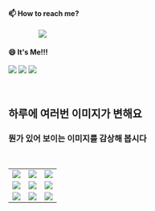 #### 📫 How to reach me?
<a href="mailto:thquddnr123@gmail.com">
    <img 
        src="https://img.shields.io/badge/Gmail-d14836?style=flat-square&logo=Gmail&logoColor=white&link=mailto:thquddnr123@gmail.com"
        style="height : auto; margin-left : 60px; margin-right : 60px;"/>
</a>

#### 😄 It's Me!!!

<a href="https://cybecho.notion.site/SBU-s-Archives-854ccd3338c2456a867956f26143998a" target="_blank"><img src="https://img.shields.io/badge/Portfolio-303030?style=for-the-badge&logo=Notion&logoColor=white"/></a>
<a href="https://www.instagram.com/junk_warrior_vintage/" target="_blank"><img src="https://img.shields.io/badge/@junk_warrir_vintage-E4405F?style=for-the-badge&logo=Instagram&logoColor=white"/></a>
<a href="https://www.behance.net/thquddnr125654" target="_blank"><img src="https://img.shields.io/badge/Behance-1769FF?style=for-the-badge&logo=Behance&logoColor=white"/></a>

</br>

## 하루에 여러번 이미지가 변해요
### 뭔가 있어 보이는 이미지를 감상해 봅시다

<!--
마크업 바로보기 사이트
https://dillinger.io/ 
-->
 <br/> <table>
<tr>
<td><img src='https://www.random-art.org/img/large/416393.jpg'></td>
<td><img src='https://www.random-art.org/img/large/416126.jpg'></td>
<td><img src='https://www.random-art.org/img/large/416956.jpg'></td>
</tr>
<tr>
<td><img src='https://www.random-art.org/img/large/415859.jpg'></td>
<td><img src='https://www.random-art.org/img/large/417051.jpg'></td>
<td><img src='https://www.random-art.org/img/large/415578.jpg'></td>
</tr>
<tr>
<td><img src='https://www.random-art.org/img/large/415571.jpg'></td>
<td><img src='https://www.random-art.org/img/large/416106.jpg'></td>
<td><img src='https://www.random-art.org/img/large/417483.jpg'></td>
</tr>
</table>
